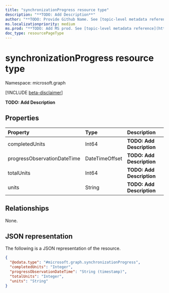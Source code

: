 ```yaml
---
title: "synchronizationProgress resource type"
description: "**TODO: Add Description**"
author: "**TODO: Provide Github Name. See [topic-level metadata reference](https://msgo.azurewebsites.net/add/document/guidelines/metadata.html#topic-level-metadata)**"
ms.localizationpriority: medium
ms.prod: "**TODO: Add MS prod. See [topic-level metadata reference](https://msgo.azurewebsites.net/add/document/guidelines/metadata.html#topic-level-metadata)**"
doc_type: resourcePageType
---
```


# synchronizationProgress resource type

Namespace: microsoft.graph

[!INCLUDE [beta-disclaimer](../../includes/beta-disclaimer.md)]

**TODO: Add Description**

## Properties
|Property|Type|Description|
|:---|:---|:---|
|completedUnits|Int64|**TODO: Add Description**|
|progressObservationDateTime|DateTimeOffset|**TODO: Add Description**|
|totalUnits|Int64|**TODO: Add Description**|
|units|String|**TODO: Add Description**|

## Relationships
None.

## JSON representation
The following is a JSON representation of the resource.
<!-- {
  "blockType": "resource",
  "@odata.type": "microsoft.graph.synchronizationProgress"
}
-->
``` json
{
  "@odata.type": "#microsoft.graph.synchronizationProgress",
  "completedUnits": "Integer",
  "progressObservationDateTime": "String (timestamp)",
  "totalUnits": "Integer",
  "units": "String"
}
```

